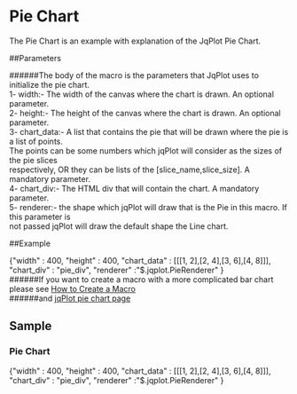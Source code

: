 [pie chart]:http://www.jqplot.com/tests/pieTests.php
# Pie Chart

The Pie Chart is an example with explanation of the JqPlot Pie Chart.  

##Parameters

######The body of the macro is the parameters that JqPlot uses to initialize the pie chart.  
    1- width:- The width of the canvas where the chart is drawn. An optional parameter.  
    2- height:- The height of the canvas where the chart is drawn. An optional parameter.  
    3- chart_data:- A list that contains the pie that will be drawn where the pie is a list of points.  
       The points can be some numbers which jqPlot will consider as the sizes of the pie slices  
       respectively, OR they can be lists of the [slice_name,slice_size]. A mandatory parameter.  
    4- chart_div:- The HTML div that will contain the chart. A mandatory parameter.  
    5- renderer:- the shape which jqPlot will draw that is the Pie in this macro. If this parameter is  
       not passed jqPlot will draw the default shape the Line chart.


##Example
    <div class="macro macro_jqplot">
        {"width" : 400,
         "height" : 400,
         "chart_data" : [[[1, 2],[2, 4],[3, 6],[4, 8]]],
         "chart_div" : "pie_div",
         "renderer" :"$.jqplot.PieRenderer"
        }
    </div>
######If you want to create a macro with a more complicated bar chart please see [How to Create a Macro](/#/alkiradocs/Macros_HOWTO)  
######and [jqPlot pie chart page][pie chart]
## Sample
### Pie Chart
<div class="macro macro_jqplot">
{"width" : 400,
 "height" : 400,
 "chart_data" : [[[1, 2],[2, 4],[3, 6],[4, 8]]],
 "chart_div" : "pie_div",
 "renderer" :"$.jqplot.PieRenderer"
}
</div>